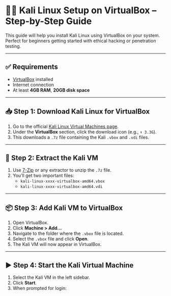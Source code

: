 # 🐱‍💻 Kali Linux Setup on VirtualBox – Step-by-Step Guide

This guide will help you install Kali Linux using VirtualBox on your system. Perfect for beginners getting started with ethical hacking or penetration testing.

---

## ✅ Requirements

- [VirtualBox](https://www.virtualbox.org/wiki/Downloads) installed
- Internet connection
- At least **4GB RAM**, **20GB disk space**

---

## 📥 Step 1: Download Kali Linux for VirtualBox

1. Go to the official [Kali Linux Virtual Machines page](https://www.kali.org/get-kali/#kali-virtual-machines).
2. Under the **VirtualBox** section, click the download icon (e.g., `⬇️ 3.3G`).
3. This downloads a `.7z` file containing the Kali `.vbox` and `.vdi` files.

---

## 📂 Step 2: Extract the Kali VM

1. Use [7-Zip](https://www.7-zip.org/) or any extractor to unzip the `.7z` file.
2. You’ll get two important files:
   - `kali-linux-xxxx-virtualbox-amd64.vbox`
   - `kali-linux-xxxx-virtualbox-amd64.vdi`

---

## 📦 Step 3: Add Kali VM to VirtualBox

1. Open VirtualBox.
2. Click **Machine > Add...**
3. Navigate to the folder where the `.vbox` file is located.
4. Select the `.vbox` file and click **Open**.
5. The Kali VM will now appear in VirtualBox.

---

## ▶️ Step 4: Start the Kali Virtual Machine

1. Select the Kali VM in the left sidebar.
2. Click **Start**.
3. When prompted for login:
